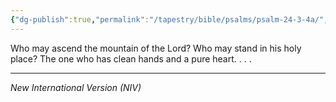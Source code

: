 ```yaml
---
{"dg-publish":true,"permalink":"/tapestry/bible/psalms/psalm-24-3-4a/","title":"Psalm 24:3-4a","tags":["bible-verse","bible-verse"],"dgHomeLink":true,"dgShowLocalGraph":true,"dgEnableSearch":true}
---
```


Who may ascend the mountain of the Lord? Who may stand in his holy place?
The one who has clean hands and a pure heart. . . . 

---
*New International Version (NIV)*
